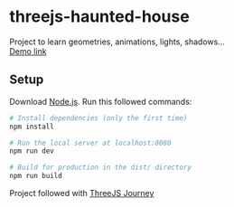 # threejs-haunted-house
Project to learn geometries, animations, lights, shadows...<br> 
[Demo link](https://qluback-haunted-house-3d.netlify.app/)

## Setup
Download [Node.js](https://nodejs.org/en/download/).
Run this followed commands:

``` bash
# Install dependencies (only the first time)
npm install

# Run the local server at localhost:8080
npm run dev

# Build for production in the dist/ directory
npm run build
```

Project followed with [ThreeJS Journey](https://threejs-journey.com/)
